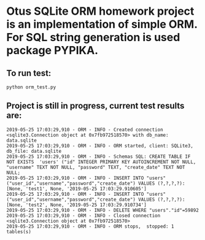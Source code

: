 # Otus SQLite ORM homework project is an implementation of simple ORM. For SQL string generation is used package PYPIKA. 

##  To run test:
```
python orm_test.py
```

## Project is still in progress, current test results are:
```
2019-05-25 17:03:29,910 - ORM - INFO - Created connection <sqlite3.Connection object at 0x7fb972518570> with db_name: data.sqlite
2019-05-25 17:03:29,910 - ORM - INFO - ORM started, client: SQLite3,  db_file: data.sqlite
2019-05-25 17:03:29,910 - ORM - INFO - Schemas SQL: CREATE TABLE IF NOT EXISTS  'users' ("id" INTEGER PRIMARY KEY AUTOINCREMENT NOT NULL, "username" TEXT NOT NULL, "password" TEXT, "create_date" TEXT NOT NULL;
2019-05-25 17:03:29,910 - ORM - INFO - INSERT INTO "users" ("user_id","username","password","create_date") VALUES (?,?,?,?): [None, 'test1', None, '2019-05-25 17:03:29.910605']
2019-05-25 17:03:29,910 - ORM - INFO - INSERT INTO "users" ("user_id","username","password","create_date") VALUES (?,?,?,?): [None, 'test2', None, '2019-05-25 17:03:29.910734']
2019-05-25 17:03:29,910 - ORM - INFO - DELETE WHERE "users"."id"=59892
2019-05-25 17:03:29,910 - ORM - INFO - Closed connection <sqlite3.Connection object at 0x7fb972518570>
2019-05-25 17:03:29,910 - ORM - INFO - ORM stops,  stopped: 1 tables(s)
```
